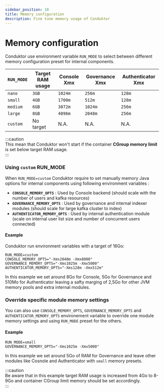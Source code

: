 ```yaml
---
sidebar_position: 10
title: Memory configuration
description: Fine tune memory usage of Conduktor
---
```


# Memory configuration

Conduktor use environment variable `RUN_MODE` to select between different memory configuration preset for internal components. 

| `RUN_MODE` | Target RAM usage   | Console Xmx | Governance Xmx | Authenticator Xmx |
| ---------- | ------------------ |------------ | -------------- | ----------------- |
| `nano`     | `3GB`              | `1024m`     | `256m`         | `128m`            |
| `small`    | `4GB`              | `1700m`     | `512m`         | `128m`            |
| `medium`   | `6GB`              | `3072m`     | `1024m`        | `256m`            |
| `large`    | `8GB`              | `4096m`     | `2048m`        | `256m`            |
| `custom`   | No target          | N.A.        | N.A.           | N.A.              |

:::caution   
This mean that Conduktor won't start if the container **CGroup memory limit** is set below target RAM usage.   
:::

### Using `custom` RUN_MODE

When `RUN_MODE=custom` Conduktor require to set manually memory Java options for internal components using following environment variables : 
- **`CONSOLE_MEMORY_OPTS`** : Used by Console backend (should scale with the number of users and kafka resources)
- **`GOVERNANCE_MEMORY_OPTS`** : Used by governance and internal indexer modules (should scale for large kafka cluster to index)
- **`AUTHENTICATOR_MEMORY_OPTS`** : Used by internal authentication module (scale on internal user list size and number of concurrent users connected)

#### Example
Conduktor run environment variables with a target of 16Go: 

```
RUN_MODE=custom
CONSOLE_MEMORY_OPTS="-Xms2048m -Xmx8000"
GOVERNANCE_MEMORY_OPTS="-Xms1025m -Xmx5000"
AUTHENTICATOR_MEMORY_OPTS="-Xms128m -Xmx512m"
``` 
In this example we set around 8Go for Console, 5Go for Governance and 510Mo for Authenticator leaving a safty marging of 2,5Go for other JVM memory pools and extra internal modules.


### Override specific module memory settings
You can also use `CONSOLE_MEMORY_OPTS`, `GOVERNANCE_MEMORY_OPTS` and `AUTHENTICATOR_MEMORY_OPTS` environement variable to override one module memory settings and using `RUN_MODE` preset for the others. 


#### Example

```
RUN_MODE=small
GOVERNANCE_MEMORY_OPTS="-Xms1025m -Xmx5000"
``` 
In this example we set around 5Go of RAM for Governance and leave other modules like Cosnole and Authenticator with `small` memory presets. 


:::caution   
Be aware that in this example target RAM usage is increased from 4Go to 8-9Go and container CGroup limit memory should be set accordingly.   
:::